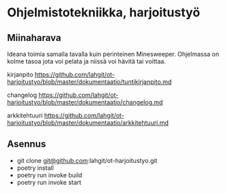 # Ohjelmistotekniikka, harjoitustyö

## Miinaharava

Ideana toimia samalla tavalla kuin perinteinen Minesweeper. Ohjelmassa on kolme tasoa jota voi pelata ja niissä voi hävitä tai voittaa.


kirjanpito
https://github.com/lahgit/ot-harjoitustyo/blob/master/dokumentaatio/tuntikirjanpito.md



changelog
https://github.com/lahgit/ot-harjoitustyo/blob/master/dokumentaatio/changelog.md



arkkitehtuuri
https://github.com/lahgit/ot-harjoitustyo/blob/master/dokumentaatio/arkkitehtuuri.md


## Asennus

* git clone git@github.com:lahgit/ot-harjoitustyo.git
* poetry install
* poetry run invoke build
* poetry run invoke start


